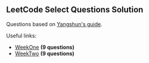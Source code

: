 ## LeetCode Select Questions Solution


Questions based on [Yangshun's guide](https://yangshun.github.io/tech-interview-handbook/best-practice-questions/
).


Useful links:
* [WeekOne](WeekOne/weekOne.md)  **(9 questions)**
* [WeekTwo](WeekTwo/weekTwo.md)  **(9 questions)**
